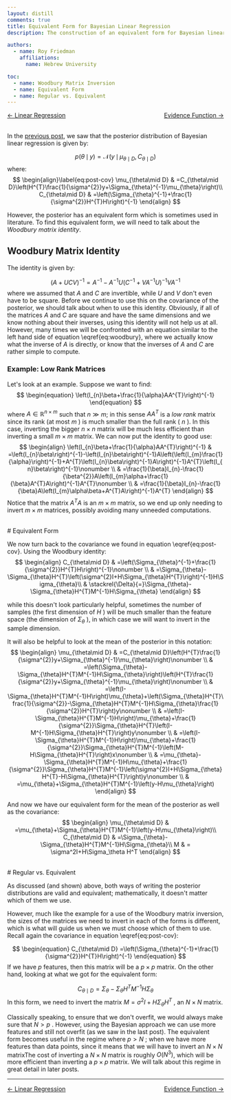 ```yaml
---
layout: distill
comments: true
title: Equivalent Form for Bayesian Linear Regression
description: The construction of an equivalent form for Bayesian linear regression, which is helpful when there are more features than data points.

authors:
  - name: Roy Friedman
    affiliations:
      name: Hebrew University

toc:
  - name: Woodbury Matrix Inversion
  - name: Equivalent Form
  - name: Regular vs. Equivalent
---
```


<span style='float:left'><a href="https://friedmanroy.github.io/BML/5_linear_regression/">← Linear Regression</a></span><span style='float:right'><a href="https://friedmanroy.github.io/BML/7_evidence/">Evidence Function →</a></span>
<br>
<br>

In the [previous post](https://friedmanroy.github.io/BML/5_linear_regression/), we saw that the posterior distribution of Bayesian linear regression is given by:

$$
\begin{equation}
p\left(\theta\,\mid \,y\right)=\mathcal{N}\left(y\,\mid \,\mu_{\theta\mid D},C_{\theta\mid D}\right)
\end{equation}
$$
where:
$$
\begin{align}\label{eq:post-cov}
\mu_{\theta\mid D} & =C_{\theta\mid D}\left(H^{T}\frac{1}{\sigma^{2}}y+\Sigma_{\theta}^{-1}\mu_{\theta}\right)\\
C_{\theta\mid D} & =\left(\Sigma_{\theta}^{-1}+\frac{1}{\sigma^{2}}H^{T}H\right)^{-1}
\end{align}
$$

However, the posterior has an equivalent form which is sometimes used in literature. To find this equivalent form, we will need to talk about the _Woodbury matrix identity_.


## Woodbury Matrix Identity

The identity is given by:

$$
\begin{equation}
\left(A+UCV\right)^{-1}=A^{-1}-A^{-1}U\left(C^{-1}+VA^{-1}U\right)^{-1}VA^{-1}\label{eq:woodbury}
\end{equation}
$$
where we assumed that $A$ and $C$ are invertible, while $U$ and $V$ don't even have to be square. Before we continue to use this on the covariance of the posterior, we should talk about when to use this identity. Obviously, if all of the matrices $A$ and $C$ are square and have the same dimensions and we know nothing about their inverses, using this identity will not help us at all. However, many times we will be confronted with an equation similar to the left hand side of equation \eqref{eq:woodbury}, where we actually know what the inverse of $A$ is directly, or know that the inverses of $A$ and $C$ are rather simple to compute.

### Example: Low Rank Matrices

Let's look at an example. Suppose we want to find:
$$
\begin{equation}
\left(I_{n}\beta+\frac{1}{\alpha}AA^{T}\right)^{-1}
\end{equation}
$$
where $A\in\mathbb{R}^{n\times m}$ such that $n\gg m$; in this sense $AA^{T}$ is a _low rank_ matrix since its rank (at most $m$ ) is much smaller than the full rank ( $n$ ). In this case, inverting the bigger $n\times n$ matrix will be much less efficient than inverting a small $m\times m$ matrix. We can now put the identity to good use:
$$
\begin{align}
\left(I_{n}\beta+\frac{1}{\alpha}AA^{T}\right)^{-1} & =\left(I_{n}\beta\right)^{-1}-\left(I_{n}\beta\right)^{-1}A\left(\left(I_{m}\frac{1}{\alpha}\right)^{-1}+A^{T}\left(I_{n}\beta\right)^{-1}A\right)^{-1}A^{T}\left(I_{n}\beta\right)^{-1}\nonumber \\
 & =\frac{1}{\beta}I_{n}-\frac{1}{\beta^{2}}A\left(I_{m}\alpha+\frac{1}{\beta}A^{T}A\right)^{-1}A^{T}\nonumber \\
 & =\frac{1}{\beta}I_{n}-\frac{1}{\beta}A\left(I_{m}\alpha\beta+A^{T}A\right)^{-1}A^{T}
\end{align}
$$
Notice that the matrix $A^{T}A$ is an $m\times m$ matrix, so we end up only needing to invert $m\times m$ matrices, possibly avoiding many unneeded computations. 


<br>
# Equivalent Form

We now turn back to the covariance we found in equation \eqref{eq:post-cov}. Using the Woodbury identity:
$$
\begin{align}
C_{\theta\mid D} & =\left(\Sigma_{\theta}^{-1}+\frac{1}{\sigma^{2}}H^{T}H\right)^{-1}\nonumber \\
 & =\Sigma_{\theta}-\Sigma_{\theta}H^{T}\left(\sigma^{2}I+H\Sigma_{\theta}H^{T}\right)^{-1}H\Sigma_{\theta}\\
 & \stackrel{\Delta}{=}\Sigma_{\theta}-\Sigma_{\theta}H^{T}M^{-1}H\Sigma_{\theta}
\end{align}
$$

while this doesn't look particularly helpful, sometimes the number of samples (the first dimension of $H$ ) will be much smaller than the feature space (the dimension of $\Sigma_{\theta}$ ), in which case we will want to invert in the sample dimension. 

It will also be helpful to look at the mean of the posterior in this notation:
$$
\begin{align}
\mu_{\theta\mid D} & =C_{\theta\mid D}\left(H^{T}\frac{1}{\sigma^{2}}y+\Sigma_{\theta}^{-1}\mu_{\theta}\right)\nonumber \\
 & =\left(\Sigma_{\theta}-\Sigma_{\theta}H^{T}M^{-1}H\Sigma_{\theta}\right)\left(H^{T}\frac{1}{\sigma^{2}}y+\Sigma_{\theta}^{-1}\mu_{\theta}\right)\nonumber \\
 & =\left(I-\Sigma_{\theta}H^{T}M^{-1}H\right)\mu_{\theta}+\left(\Sigma_{\theta}H^{T}\frac{1}{\sigma^{2}}-\Sigma_{\theta}H^{T}M^{-1}H\Sigma_{\theta}\frac{1}{\sigma^{2}}H^{T}\right)y\nonumber \\
 & =\left(I-\Sigma_{\theta}H^{T}M^{-1}H\right)\mu_{\theta}+\frac{1}{\sigma^{2}}\Sigma_{\theta}H^{T}\left(I-M^{-1}H\Sigma_{\theta}H^{T}\right)y\nonumber \\
 & =\left(I-\Sigma_{\theta}H^{T}M^{-1}H\right)\mu_{\theta}+\frac{1}{\sigma^{2}}\Sigma_{\theta}H^{T}M^{-1}\left(M-H\Sigma_{\theta}H^{T}\right)x\nonumber \\
 & =\mu_{\theta}-\Sigma_{\theta}H^{T}M^{-1}H\mu_{\theta}+\frac{1}{\sigma^{2}}\Sigma_{\theta}H^{T}M^{-1}\left(\sigma^{2}I+H\Sigma_{\theta}H^{T}-H\Sigma_{\theta}H^{T}\right)y\nonumber \\
 & =\mu_{\theta}+\Sigma_{\theta}H^{T}M^{-1}\left(y-H\mu_{\theta}\right)
\end{align}
$$

And now we have our equivalent form for the mean of the posterior as well as the covariance:
$$
\begin{align}
\mu_{\theta\mid D} & =\mu_{\theta}+\Sigma_{\theta}H^{T}M^{-1}\left(y-H\mu_{\theta}\right)\\
C_{\theta\mid D} & =\Sigma_{\theta}-\Sigma_{\theta}H^{T}M^{-1}H\Sigma_{\theta}\\
M & = \sigma^2I+H\Sigma_\theta H^T
\end{align}
$$


<br>
# Regular vs. Equivalent

As discussed (and shown) above, both ways of writing the posterior distributions are valid and equivalent; mathematically, it doesn't matter which of them we use.

However, much like the example for a use of the Woodbury matrix inversion, the sizes of the matrices we need to invert in each of the forms is different, which is what will guide us when we must choose which of them to use. Recall again the covariance in equation  \eqref{eq:post-cov}:

$$
\begin{equation}
C_{\theta\mid D} =\left(\Sigma_{\theta}^{-1}+\frac{1}{\sigma^{2}}H^{T}H\right)^{-1}
\end{equation}
$$
If we have $p$ features, then this matrix will be a $p\times p$ matrix. On the other hand, looking at what we got for the equivalent form:

$$
\begin{equation}
C_{\theta\mid D} =\Sigma_{\theta}-\Sigma_{\theta}H^{T}M^{-1}H\Sigma_{\theta}
\end{equation}
$$
In this form, we need to invert the matrix $M = \sigma^2I+H\Sigma_\theta H^T$ , an $N\times N$ matrix. 

Classically speaking, to ensure that we don't overfit, we would always make sure that $N > p$ . However, using the Bayesian approach we can use more features and still not overfit (as we saw in the last post). The equivalent form becomes useful in the regime where $p > N$ ; when we have more features than data points, since it means that we will have to invert an $N\times N$ matrix<d-footnote>The cost of inverting a $N \times N$ matrix is roughly $O(N^3)$</d-footnote>, which will be more efficient than inverting a $p\times p$ matrix. We will talk about this regime in great detail in later posts.
<br>

---
<span style='float:left'><a href="https://friedmanroy.github.io/BML/5_linear_regression/">← Linear Regression</a></span><span style='float:right'><a href="https://friedmanroy.github.io/BML/7_evidence/">Evidence Function →</a></span>